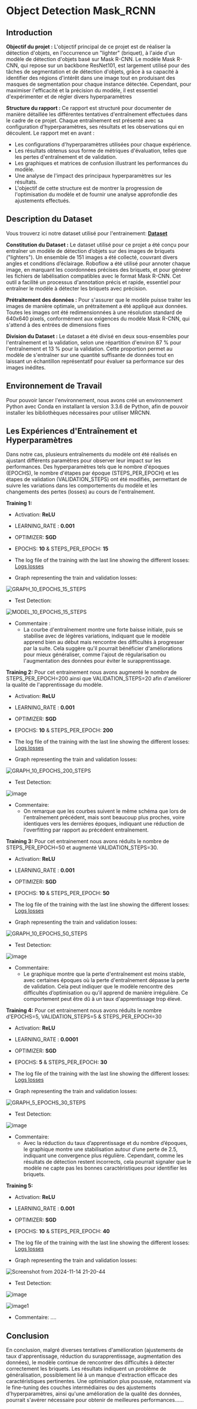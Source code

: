 # Object Detection Mask_RCNN


## Introduction

**Objectif du projet :**
L'objectif principal de ce projet est de réaliser la détection d'objets, en l'occurrence un "lighter" (briquet), à l'aide d'un modèle de détection d'objets basé sur Mask R-CNN. Le modèle Mask R-CNN, qui repose sur un backbone ResNet101, est largement utilisé pour des tâches de segmentation et de détection d'objets, grâce à sa capacité à identifier des régions d'intérêt dans une image tout en produisant des masques de segmentation pour chaque instance détectée. Cependant, pour maximiser l'efficacité et la précision du modèle, il est essentiel d'expérimenter et de régler divers hyperparamètres

**Structure du rapport :**
Ce rapport est structuré pour documenter de manière détaillée les différentes tentatives d'entraînement effectuées dans le cadre de ce projet. Chaque entraînement est présenté avec sa configuration d'hyperparamètres, ses résultats et les observations qui en découlent. Le rapport met en avant :

- Les configurations d'hyperparamètres utilisées pour chaque expérience.
- Les résultats obtenus sous forme de métriques d'évaluation, telles que les pertes d'entraînement et de validation.
- Les graphiques et matrices de confusion illustrant les performances du modèle.
- Une analyse de l'impact des principaux hyperparamètres sur les résultats.
- L'objectif de cette structure est de montrer la progression de l'optimisation du modèle et de fournir une analyse approfondie des ajustements effectués.

## Description du Dataset
Vous trouverz ici notre dataset utilisé pour l'entrainement: <a href="https://github.com/ferhat-hachemi/Mask_RCNN_IA/tree/master/dataset/lighter-dataset">**Dataset**</a>

**Constitution du Dataset :**
Le dataset utilisé pour ce projet a été conçu pour entraîner un modèle de détection d’objets sur des images de briquets ("lighters"). Un ensemble de 151 images a été collecté, couvrant divers angles et conditions d’éclairage. Roboflow a été utilisé pour annoter chaque image, en marquant les coordonnées précises des briquets, et pour générer les fichiers de labélisation compatibles avec le format Mask R-CNN. Cet outil a facilité un processus d'annotation précis et rapide, essentiel pour entraîner le modèle à détecter les briquets avec précision.

**Prétraitement des données :**
Pour s'assurer que le modèle puisse traiter les images de manière optimale, un prétraitement a été appliqué aux données. Toutes les images ont été redimensionnées à une résolution standard de 640x640 pixels, conformément aux exigences du modèle Mask R-CNN, qui s'attend à des entrées de dimensions fixes

**Division du Dataset :**
Le dataset a été divisé en deux sous-ensembles pour l'entraînement et la validation, selon une répartition d'environ 87 % pour l'entraînement et 13 % pour la validation. Cette proportion permet au modèle de s'entraîner sur une quantité suffisante de données tout en laissant un échantillon représentatif pour évaluer sa performance sur des images inédites.

 ## Environnement de Travail
Pour pouvoir lancer l'environnement, nous avons créé un environnement Python avec Conda en installant la version 3.3.6 de Python, afin de pouvoir installer les bibliothèques nécessaires pour utiliser MRCNN.

## Les Expériences d'Entraînement et Hyperparamètres

Dans notre cas, plusieurs entraînements du modèle ont été réalisés en ajustant différents paramètres pour observer leur impact sur les performances. Des hyperparamètres tels que le nombre d'époques (EPOCHS), le nombre d'étapes par époque (STEPS_PER_EPOCH) et les étapes de validation (VALIDATION_STEPS) ont été modifiés, permettant de suivre les variations dans les comportements du modèle et les changements des pertes (losses) au cours de l'entraînement.

**Training 1:**
- Activation: **ReLU**
- LEARNING_RATE : **0.001**
- OPTIMIZER: **SGD**
- EPOCHS: **10** & STEPS_PER_EPOCH: **15**
- The log file of the training with the last line showing the different losses: <a href="https://github.com/ferhat-hachemi/Mask_RCNN_IA/blob/master/training_logs/log_10_epochs_15_steps.txt">Logs losses</a>

- Graph representing the train and validation losses:
  
![GRAPH_10_EPOCHS_15_STEPS](https://github.com/user-attachments/assets/91693cc8-2071-4cb3-97c8-3948375fa800)

- Test Detection: 

![MODEL_10_EPOCHS_15_STEPS](https://github.com/user-attachments/assets/491b5b6b-5340-4e26-bc32-34e7519ce8c5)

- Commentaire :
  - La courbe d'entraînement montre une forte baisse initiale, puis se stabilise avec de légères variations, indiquant que le modèle apprend bien au début mais rencontre des difficultés à progresser par la suite. Cela suggère qu'il pourrait bénéficier d'améliorations pour mieux généraliser, comme l'ajout de régularisation ou l'augmentation des données pour éviter le surapprentissage.

**Training 2:**
Pour cet entrainement nous avons augmenté le nombre de STEPS_PER_EPOCH=200 ainsi que VALIDATION_STEPS=20 afin d'améliorer la qualité de l'apprentissage du modèle.

- Activation: **ReLU**
- LEARNING_RATE : **0.001**
- OPTIMIZER: **SGD**
- EPOCHS: **10** & STEPS_PER_EPOCH: **200**
- The log file of the training with the last line showing the different losses: <a href="https://github.com/ferhat-hachemi/Mask_RCNN_IA/blob/master/training_logs/log_10_epochs_200_steps.txt">Logs losses</a>

- Graph representing the train and validation losses: 

![GRAPH_10_EPOCHS_200_STEPS](https://github.com/user-attachments/assets/f133ad0a-2ea5-458b-8f8a-669416f9a947)

- Test Detection:
  
![image](https://github.com/user-attachments/assets/3c7496a6-64f8-4c2e-8f71-7413ebf84206)

- Commentaire: 
  - On remarque que les courbes suivent le même schéma que lors de l'entraînement précédent, mais sont beaucoup plus proches, voire identiques vers les dernières époques, indiquant une réduction de l'overfitting par rapport au précédent entraînement.

**Training 3:**
Pour cet entrainement nous avons réduits le nombre de STEPS_PER_EPOCH=50 et augmenté VALIDATION_STEPS=30.

- Activation: **ReLU**
- LEARNING_RATE : **0.001**
- OPTIMIZER: **SGD**
- EPOCHS: **10** & STEPS_PER_EPOCH: **50**
- The log file of the training with the last line showing the different losses: <a href="https://github.com/ferhat-hachemi/Mask_RCNN_IA/blob/master/training_logs/log_10_epochs_50_steps.txt">Logs losses</a>

- Graph representing the train and validation losses:

![GRAPH_10_EPOCHS_50_STEPS](https://github.com/user-attachments/assets/0c62c752-cdf4-4c40-bb45-3b2b5bbbf439)

- Test Detection:
  
![image](https://github.com/user-attachments/assets/b7fe5836-638c-4687-89f4-22a56585a5f8)

- Commentaire:
  - Le graphique montre que la perte d'entraînement est moins stable, avec certaines époques où la perte d'entraînement dépasse la perte de validation. Cela peut indiquer que le modèle rencontre des difficultés d’optimisation ou qu’il apprend de manière irrégulière. Ce comportement peut être dû à un taux d'apprentissage trop élevé.
  
**Training 4:**
Pour cet entrainement nous avons réduits le nombre d'EPOCHS=5, VALIDATION_STEPS=5 & STEPS_PER_EPOCH=30

- Activation: **ReLU**
- LEARNING_RATE : **0.0001**
- OPTIMIZER: **SGD**
- EPOCHS: **5** & STEPS_PER_EPOCH: **30**
- The log file of the training with the last line showing the different losses: <a href="https://github.com/ferhat-hachemi/Mask_RCNN_IA/blob/master/training_logs/log_5_epochs_30_steps.txt">Logs losses</a>

- Graph representing the train and validation losses:

![GRAPH_5_EPOCHS_30_STEPS](https://github.com/user-attachments/assets/a086b4ff-8efe-4571-8536-c47254572534)

- Test Detection:
  
![image](https://github.com/user-attachments/assets/bdbd26e4-d016-4c68-945c-8a11b16b6774)

- Commentaire:
  - Avec la réduction du taux d’apprentissage et du nombre d’époques, le graphique montre une stabilisation autour d’une perte de 2.5, indiquant une convergence plus régulière. Cependant, comme les résultats de détection restent incorrects, cela pourrait signaler que le modèle ne capte pas les bonnes caractéristiques pour identifier les briquets.

**Training 5:**
- Activation: **ReLU**
- LEARNING_RATE : **0.001**
- OPTIMIZER: **SGD**
- EPOCHS: **10** & STEPS_PER_EPOCH: **40**
- The log file of the training with the last line showing the different losses: <a href="https://github.com/ferhat-hachemi/Mask_RCNN_IA/blob/master/training_logs/log_10_epochs_40_steps_detection.txt">Logs losses</a>

- Graph representing the train and validation losses:
  
![Screenshot from 2024-11-14 21-20-44](https://github.com/user-attachments/assets/d612c97b-89e5-46cc-8ae1-77d000776e5e)

- Test Detection:

![image](https://github.com/user-attachments/assets/a3868dd2-6219-4df9-9bd9-d28dd97d6ada)

![image1](https://github.com/user-attachments/assets/15d45b6b-d53f-47e2-921b-87dd3af9b760)


- Commentaire:
....

## Conclusion

En conclusion, malgré diverses tentatives d'amélioration (ajustements de taux d'apprentissage, réduction du surapprentissage, augmentation des données), le modèle continue de rencontrer des difficultés à détecter correctement les briquets. Les résultats indiquent un problème de généralisation, possiblement lié à un manque d'extraction efficace des caractéristiques pertinentes. Une optimisation plus poussée, notamment via le fine-tuning des couches intermédiaires ou des ajustements d'hyperparamètres, ainsi qu'une amélioration de la qualité des données, pourrait s'avérer nécessaire pour obtenir de meilleures performances......
